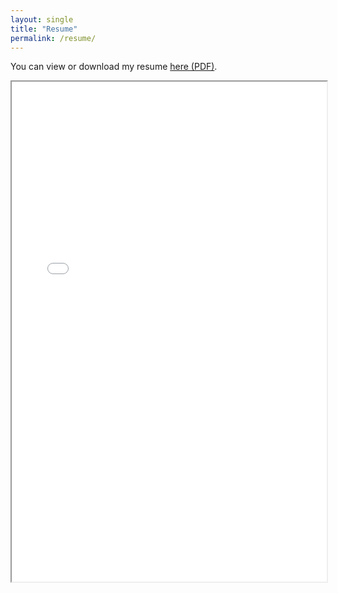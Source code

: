 ```yaml
---
layout: single
title: "Resume"
permalink: /resume/
---
```


You can view or download my resume [here (PDF)](/assets/resume.pdf).

<iframe src="/assets/assets/McKeeverMay2025.pdf" width="100%" height="800px"></iframe>